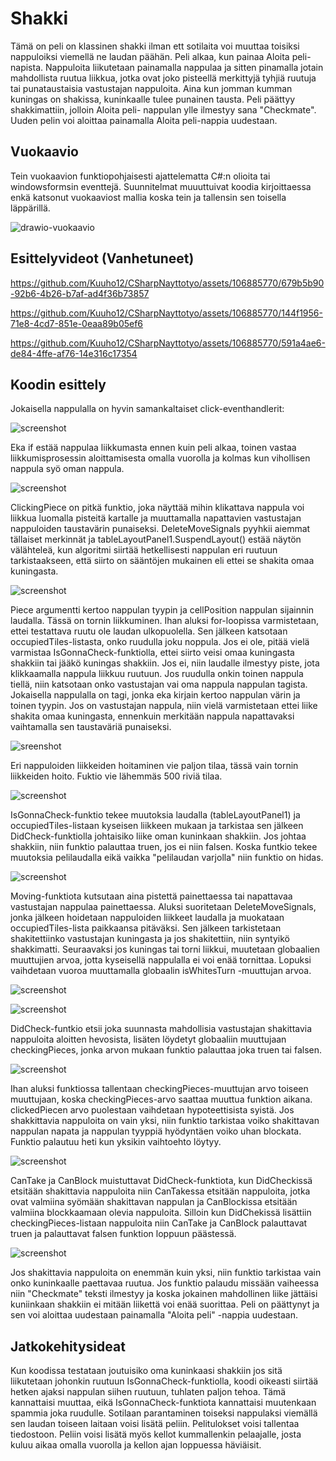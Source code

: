 # Shakki

Tämä on peli on klassinen shakki ilman ett sotilaita voi muuttaa toisiksi nappuloiksi viemellä ne laudan päähän. Peli 
alkaa, kun painaa Aloita peli-napista. Nappuloita liikutetaan painamalla nappulaa ja sitten pinamalla jotain mahdollista 
ruutua liikkua, jotka ovat joko pisteellä merkittyjä tyhjiä ruutuja tai punataustaisia vastustajan nappuloita. Aina kun 
jomman kumman kuningas on shakissa, kuninkaalle tulee punainen tausta. Peli päättyy shakkimattiin, jolloin Aloita peli-
nappulan ylle ilmestyy sana "Checkmate". Uuden pelin voi aloittaa painamalla Aloita peli-nappia uudestaan.

## Vuokaavio

Tein vuokaavion funktiopohjaisesti ajattelematta C#:n olioita tai windowsformsin eventtejä. Suunnitelmat muuuttuivat
koodia kirjoittaessa enkä katsonut vuokaaviost mallia koska tein ja tallensin sen toisella läppärillä.

![drawio-vuokaavio](images/CSharpNayttotyonKaavio.drawio.png)




## Esittelyvideot (Vanhetuneet)



https://github.com/Kuuho12/CSharpNayttotyo/assets/106885770/679b5b90-92b6-4b26-b7af-ad4f36b73857



https://github.com/Kuuho12/CSharpNayttotyo/assets/106885770/144f1956-71e8-4cd7-851e-0eaa89b05ef6



https://github.com/Kuuho12/CSharpNayttotyo/assets/106885770/591a4ae6-de84-4ffe-af76-14e316c17354



## Koodin esittely

Jokaisella nappulalla on hyvin samankaltaiset click-eventhandlerit:

![screenshot](images/white_pawn.png)

Eka if estää nappulaa liikkumasta ennen kuin peli alkaa, toinen vastaa liikkumisprosessin aloittamisesta omalla
vuorolla ja kolmas kun vihollisen nappula syö oman nappula.

![screenshot](images/clicking_piece.png)

ClickingPiece on pitkä funktio, joka näyttää mihin klikattava nappula voi liikkua luomalla pisteitä kartalle ja 
muuttamalla napattavien vastustajan nappuloiden taustavärin punaiseksi. DeleteMoveSignals pyyhkii aiemmat tällaiset 
merkinnät ja tableLayoutPanel1.SuspendLayout() estää näytön välähteleä, kun algoritmi siirtää hetkellisesti nappulan
eri ruutuun tarkistaakseen, että siirto on sääntöjen mukainen eli ettei se shakita omaa kuningasta.

![screenshot](images/rook_closeup.png)

Piece argumentti kertoo nappulan tyypin ja cellPosition nappulan sijainnin laudalla. Tässä on tornin liikkuminen.
Ihan aluksi for-loopissa varmistetaan, ettei testattava ruutu ole laudan ulkopuolella. Sen jälkeen katsotaan
occupiedTiles-listasta, onko ruudulla joku noppula. Jos ei ole, pitää vielä varmistaa IsGonnaCheck-funktiolla,
ettei siirto veisi omaa kuningasta shakkiin tai jääkö kuningas shakkiin. Jos ei, niin laudalle ilmestyy piste, jota 
klikkaamalla nappula liikkuu ruutuun. Jos ruudulla onkin toinen nappula tiellä, niin katsotaan onko vastustajan vai 
oma nappula nappulan tagista. Jokaisella nappulalla on tagi, jonka eka kirjain kertoo nappulan värin ja toinen tyypin. 
Jos on vastustajan nappula, niin vielä varmistetaan ettei liike shakita omaa kuningasta, ennenkuin merkitään nappula 
napattavaksi vaihtamalla sen taustaväriä punaiseksi.

![sreenshot](images/rook_all.png)

Eri nappuloiden liikkeiden hoitaminen vie paljon tilaa, tässä vain tornin liikkeiden hoito. Fuktio vie lähemmäs 500
riviä tilaa.

![screenshot](images/isgonnacheck.png)

IsGonnaCheck-funktio tekee muutoksia laudalla (tableLayoutPanel1) ja occupiedTiles-listaan kyseisen liikkeen mukaan ja
tarkistaa sen jälkeen DidCheck-funktiolla johtaisiko liike oman kuninkaan shakkiin. Jos johtaa shakkiin, niin funktio
palauttaa truen, jos ei niin falsen. Koska funtkio tekee muutoksia pelilaudalla eikä vaikka "pelilaudan varjolla" niin
funktio on hidas.

![screenshot](images/moving.png)

Moving-funktiota kutsutaan aina pistettä painettaessa tai napattavaa vastustajan nappulaa painettaessa. Aluksi
suoritetaan DeleteMoveSignals, jonka jälkeen hoidetaan nappuloiden liikkeet laudalla ja muokataan
occupiedTiles-lista paikkaansa pitäväksi. Sen jälkeen tarkistetaan shakitettiinko vastustajan kuningasta ja jos
shakitettiin, niin syntyikö shakkimatti. Seuraavaksi jos kuningas tai torni liikkui, muutetaan globaalien muuttujien
arvoa, jotta kyseisellä nappulalla ei voi enää tornittaa. Lopuksi vaihdetaan vuoroa muuttamalla globaalin isWhitesTurn
-muuttujan arvoa.

![screenshot](images/did_check.png)

![screenshot](images/end_did_check.png)

DidCheck-funtkio etsii joka suunnasta mahdollisia vastustajan shakittavia nappuloita aloitten hevosista, lisäten löydetyt
globaaliin muuttujaan checkingPieces, jonka arvon mukaan funktio palauttaa joka truen tai falsen.

![screenshot](images/is_checkmate.png)

Ihan aluksi funktiossa tallentaan checkingPieces-muuttujan arvo toiseen muuttujaan, koska checkingPieces-arvo saattaa
muuttua funktion aikana. clickedPiecen arvo puolestaan vaihdetaan hypoteettisista syistä. Jos shakkittavia nappuloita
on vain yksi, niin funktio tarkistaa voiko shakittavan nappulan napata ja nappulan tyyppiä hyödyntäen voiko uhan blockata.
Funktio palautuu heti kun yksikin vaihtoehto löytyy.

![screenshot](images/checkmate_example.png)

CanTake ja CanBlock muistuttavat DidCheck-funktiota, kun DidCheckissä etsitään shakittavia nappuloita niin CanTakessa
etsitään nappuloita, jotka ovat valmiina syömään shakittavan nappulan ja CanBlockissa etsitään valmiina blockkaamaan
olevia nappuloita. Silloin kun DidChekissä lisättiin checkingPieces-listaan nappuloita niin CanTake ja CanBlock 
palauttavat truen ja palauttavat falsen funktion loppuun päästessä.

![screenshot](images/end_checkmate.png)

Jos shakittavia nappuloita on enemmän kuin yksi, niin funktio tarkistaa vain onko kuninkaalle paettavaa ruutua. Jos 
funktio palaudu missään vaiheessa niin "Checkmate" teksti ilmestyy ja koska jokainen mahdollinen liike jättäisi kuniinkaan
shakkiin ei mitään liikettä voi enää suorittaa. Peli on päättynyt ja sen voi aloittaa uudestaan painamalla "Aloita peli" 
-nappia uudestaan.

## Jatkokehitysideat

Kun koodissa testataan joutuisiko oma kuninkaasi shakkiin jos sitä liikutetaan johonkin ruutuun IsGonnaCheck-funktiolla, 
koodi oikeasti siirtää hetken ajaksi nappulan siihen ruutuun, tuhlaten paljon tehoa. Tämä kannattaisi muuttaa, eikä
IsGonnaCheck-funktiota kannattaisi muutenkaan spammia joka ruudulle. Sotilaan parantaminen toiseksi nappulaksi viemällä 
sen laudan toiseen laitaan voisi lisätä peliin. Pelitulokset voisi tallentaa tiedostoon. Peliin voisi lisätä myös kellot 
kummallenkin pelaajalle, josta kuluu aikaa omalla vuorolla ja kellon ajan loppuessa häviäisit.
